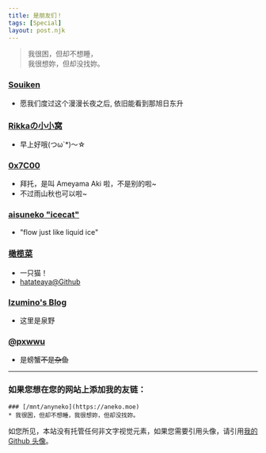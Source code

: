 ```yaml
---
title: 是朋友们！
tags: [Special]
layout: post.njk
---
```


> 我很困，但却不想睡，  
> 我很想妳，但却没找妳。  

### [Souiken](https://souiken.moe)
* 愿我们度过这个漫漫长夜之后, 依旧能看到那旭日东升

### [Rikkaの小小窝](https://rikka.im/)
* 早上好哦(つω`*)～☆

### [0x7C00](https://aki.cat)
* 拜托，是叫 Ameyama Aki 啦，不是别的啦~
* 不过雨山秋也可以啦~

### [aisuneko "icecat"](https://aisuneko.moe)
* "flow just like liquid ice"

### [橄榄菜](https://ganlanc.at)
* 一只猫！
* [hatateaya@Github](https://github.com/hatateaya)

### [Izumino's Blog](https://blog.izumino.cat)
* 这里是泉野

### [@pxwwu](https://pxwwu.com)
* 是螃蟹~~不是杂鱼~~

---

### 如果您想在您的网站上添加我的友链：
```
### [/mnt/anyneko](https://aneko.moe)
* 我很困，但却不想睡，我很想妳，但却没找妳。
```
如您所见，本站没有托管任何非文字视觉元素，如果您需要引用头像，请引用[我的 Github 头像](https://avatars.githubusercontent.com/u/50656066)。